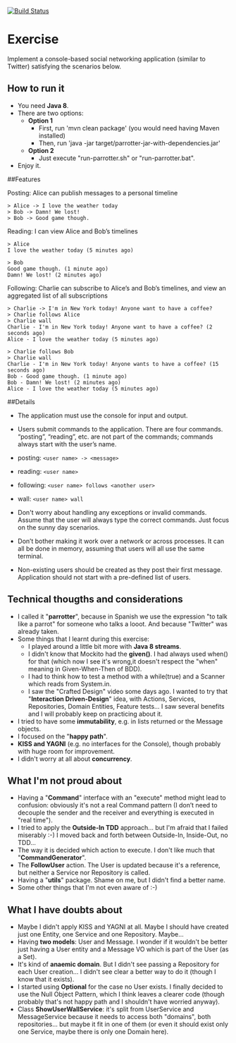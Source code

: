 [![Build Status](https://travis-ci.org/islomar/parrotter.svg)](https://travis-ci.org/islomar/parrotter)

# Exercise

Implement a console-based social networking application (similar to Twitter) satisfying the scenarios below.

## How to run it
* You need **Java 8**.
* There are two options:
  * **Option 1**
    * First, run 'mvn clean package'  (you would need having Maven installed)
    * Then, run 'java -jar target/parrotter-jar-with-dependencies.jar'
  * **Option 2**
    * Just execute "run-parrotter.sh" or "run-parrotter.bat".
* Enjoy it.


##Features

Posting: Alice can publish messages to a personal timeline
```
> Alice -> I love the weather today
> Bob -> Damn! We lost!
> Bob -> Good game though.
```

Reading: I can view Alice and Bob’s timelines
```
> Alice
I love the weather today (5 minutes ago)
```
```
> Bob
Good game though. (1 minute ago)
Damn! We lost! (2 minutes ago)
```

Following: Charlie can subscribe to Alice’s and Bob’s timelines, and view an aggregated list of all subscriptions

```
> Charlie -> I'm in New York today! Anyone want to have a coffee?
> Charlie follows Alice
> Charlie wall
Charlie - I'm in New York today! Anyone want to have a coffee? (2 seconds ago)
Alice - I love the weather today (5 minutes ago)
```

```
> Charlie follows Bob
> Charlie wall
Charlie - I'm in New York today! Anyone wants to have a coffee? (15 seconds ago)
Bob - Good game though. (1 minute ago)
Bob - Damn! We lost! (2 minutes ago)
Alice - I love the weather today (5 minutes ago)
```

##Details
* The application must use the console for input and output.
* Users submit commands to the application. There are four commands. “posting”, “reading”, etc. are not part of the commands; commands always start with the user’s name.
 * posting: ```<user name> -> <message>```
 * reading: ```<user name>```
 * following: ```<user name> follows <another user>```
 * wall: ```<user name> wall```


* Don't worry about handling any exceptions or invalid commands. Assume that the user will always type the correct commands. Just focus on the sunny day scenarios.
* Don’t bother making it work over a network or across processes. It can all be done in memory, assuming that users will all use the same terminal.
* Non-existing users should be created as they post their first message. Application should not start with a pre-defined list of users.
 

## Technical thougths and considerations
* I called it "**parrotter**", because in Spanish we use the expression "to talk like a parrot" for someone who talks a looot. And because "Twitter" was already taken.
* Some things that I learnt during this exercise:
  * I played around a little bit more with **Java 8 streams**.
  * I didn't know that Mockito had the **given()**. I had always used when() for that (which now I see it's wrong,it doesn't respect the "when" meaning in Given-When-Then of BDD).
  * I had to think how to test a method with a while(true) and a Scanner which reads from System.in.
  * I saw the "Crafted Design" video some days ago. I wanted to try that "**Interaction Driven-Design**" idea, with Actions, Services, Repositories, Domain Entities, Feature tests... I saw several benefits and I will probably keep on practicing about it.
* I tried to have some **immutability**, e.g. in lists returned or the Message objects.
* I focused on the "**happy path**".
* **KISS and YAGNI** (e.g. no interfaces for the Console), though probably with huge room for improvement.
* I didn't worry at all about **concurrency**.


## What I'm not proud about
* Having a "**Command**" interface with an "execute" method might lead to confusion: obviously it's not a real Command pattern (I don’t need to decouple the sender and the receiver and everything is executed in "real time").
* I tried to apply the **Outside-In TDD** approach... but I'm afraid that I failed miserably :-) I moved back and forth between Outside-In, Inside-Out, no TDD...
* The way it is decided which action to execute. I don't like much that "**CommandGenerator**".
* The **FollowUser** action. The User is updated because it's a reference, but neither a Service nor Repository is called.
* Having a "**utils**" package. Shame on me, but I didn't find a better name.
* Some other things that I'm not even aware of :-)

## What I have doubts about
* Maybe I didn't apply KISS and YAGNI at all. Maybe I should have created just one Entity, one Service and one Repository. Maybe...
* Having **two models**: User and Message. I wonder if it wouldn't be better just having a User entity and a Message VO which is part of the User (as a Set).
* It's kind of **anaemic domain**. But I didn't see passing a Repository for each User creation... I didn't see clear a better way to do it (though I know that it exists).
* I started using **Optional** for the case no User exists. I finally decided to use the Null Object Pattern, which I think leaves a clearer code (though probably that's not happy path and I shouldn't have worried anyway).
* Class **ShowUserWallService**: it's split from UserService and MessageService because it needs to access both "domains", both repositories... but maybe it fit in one of them (or even it should exist only one Service, maybe there is only one Domain here).
